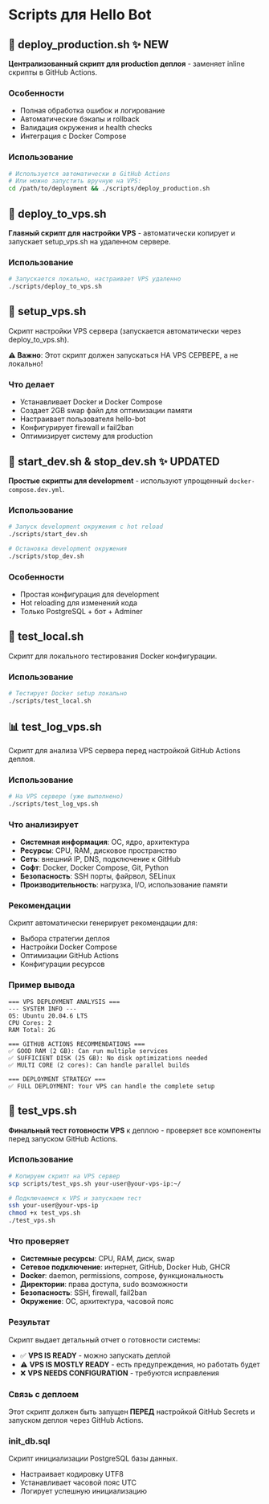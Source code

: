 # Scripts для Hello Bot

## 🚀 deploy_production.sh ✨ NEW

**Централизованный скрипт для production деплоя** - заменяет inline скрипты в GitHub Actions.

### Особенности

- Полная обработка ошибок и логирование
- Автоматические бэкапы и rollback
- Валидация окружения и health checks
- Интеграция с Docker Compose

### Использование

```bash
# Используется автоматически в GitHub Actions
# Или можно запустить вручную на VPS:
cd /path/to/deployment && ./scripts/deploy_production.sh
```

## 🚀 deploy_to_vps.sh

**Главный скрипт для настройки VPS** - автоматически копирует и запускает setup_vps.sh на удаленном сервере.

### Использование

```bash
# Запускается локально, настраивает VPS удаленно
./scripts/deploy_to_vps.sh
```

## 🔧 setup_vps.sh

Скрипт настройки VPS сервера (запускается автоматически через deploy_to_vps.sh).

**⚠️ Важно**: Этот скрипт должен запускаться НА VPS СЕРВЕРЕ, а не локально!

### Что делает

- Устанавливает Docker и Docker Compose
- Создает 2GB swap файл для оптимизации памяти
- Настраивает пользователя hello-bot
- Конфигурирует firewall и fail2ban
- Оптимизирует систему для production

## 🔧 start_dev.sh & stop_dev.sh ✨ UPDATED

**Простые скрипты для development** - используют упрощенный `docker-compose.dev.yml`.

### Использование

```bash
# Запуск development окружения с hot reload
./scripts/start_dev.sh

# Остановка development окружения
./scripts/stop_dev.sh
```

### Особенности

- Простая конфигурация для development
- Hot reloading для изменений кода
- Только PostgreSQL + бот + Adminer

## 🧪 test_local.sh

Скрипт для локального тестирования Docker конфигурации.

### Использование

```bash
# Тестирует Docker setup локально
./scripts/test_local.sh
```

## 📊 test_log_vps.sh

Скрипт для анализа VPS сервера перед настройкой GitHub Actions деплоя.

### Использование

```bash
# На VPS сервере (уже выполнено)
./scripts/test_log_vps.sh
```

### Что анализирует

- **Системная информация**: ОС, ядро, архитектура
- **Ресурсы**: CPU, RAM, дисковое пространство
- **Сеть**: внешний IP, DNS, подключение к GitHub
- **Софт**: Docker, Docker Compose, Git, Python
- **Безопасность**: SSH порты, файрвол, SELinux
- **Производительность**: нагрузка, I/O, использование памяти

### Рекомендации

Скрипт автоматически генерирует рекомендации для:

- Выбора стратегии деплоя
- Настройки Docker Compose
- Оптимизации GitHub Actions
- Конфигурации ресурсов

### Пример вывода

```
=== VPS DEPLOYMENT ANALYSIS ===
--- SYSTEM INFO ---
OS: Ubuntu 20.04.6 LTS
CPU Cores: 2
RAM Total: 2G

=== GITHUB ACTIONS RECOMMENDATIONS ===
✅ GOOD RAM (2 GB): Can run multiple services
✅ SUFFICIENT DISK (25 GB): No disk optimizations needed
✅ MULTI CORE (2 cores): Can handle parallel builds

=== DEPLOYMENT STRATEGY ===
✅ FULL DEPLOYMENT: Your VPS can handle the complete setup
```

## 🧪 test_vps.sh

**Финальный тест готовности VPS** к деплою - проверяет все компоненты перед запуском GitHub Actions.

### Использование

```bash
# Копируем скрипт на VPS сервер
scp scripts/test_vps.sh your-user@your-vps-ip:~/

# Подключаемся к VPS и запускаем тест
ssh your-user@your-vps-ip
chmod +x test_vps.sh
./test_vps.sh
```

### Что проверяет

- **Системные ресурсы**: CPU, RAM, диск, swap
- **Сетевое подключение**: интернет, GitHub, Docker Hub, GHCR
- **Docker**: daemon, permissions, compose, функциональность
- **Директории**: права доступа, sudo возможности
- **Безопасность**: SSH, firewall, fail2ban
- **Окружение**: ОС, архитектура, часовой пояс

### Результат

Скрипт выдает детальный отчет о готовности системы:

- ✅ **VPS IS READY** - можно запускать деплой
- ⚠️ **VPS IS MOSTLY READY** - есть предупреждения, но работать будет
- ❌ **VPS NEEDS CONFIGURATION** - требуются исправления

### Связь с деплоем

Этот скрипт должен быть запущен **ПЕРЕД** настройкой GitHub Secrets и запуском деплоя через GitHub Actions.

### init_db.sql

Скрипт инициализации PostgreSQL базы данных.

- Настраивает кодировку UTF8
- Устанавливает часовой пояс UTC
- Логирует успешную инициализацию
